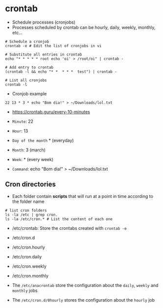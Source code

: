 # crontab

- Schedule processes (cronjobs)
- Processes scheduled by crontab can be hourly, daily, weekly, monthly, etc...

```shell
# Schedule a cronjob
crontab -e # Edit the list of cronjobs in vi

# Substitute all entries in crontab
echo "* * * * * root echo 'oi' > /root/oi" | crontab -

# Add entry to crontab
(crontab -l && echo "* *  * * *  test") | crontab -

# List all cronjobs
crontab -l
```

- Cronjob example

```vi
22 13 * 3 * echo "Bom dia!" > ~/Downloads/lol.txt
```

- <https://crontab.guru/every-10-minutes>

- `Minute`: 22
- `Hour`: 13
- `Day of the month` \* (everyday)
- `Month`: 3 (march)
- `Week`: \* (every week)
- `Command`: echo "Bom dia!" > ~/Downloads/lol.txt

## Cron directories

- Each folder contain **scripts** that will run at a point in time according to the folder name

```shell
# list cron folders
ls -la /etc | grep cron.
ls -la /etc/cron.* # List the content of each one
```

- /etc/crontab: Store the crontabs created with `crontab -e`
- /etc/cron.d
- /etc/cron.hourly
- /etc/cron.daily
- /etc/cron.weekly
- /etc/cron.monthly

- The `/etc/anacrontab` store the configuration about the `daily`, `weekly` and `monthly` jobs
- The `/etc/cron.d/0hourly` stores the configuration about the `hourly` job

